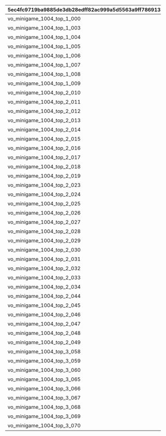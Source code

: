 |5ec4fc9719ba9885de3db28edff82ac999a5d5563a9ff78691301262a65b8e2d|8507c27ffd639f1954e2580144f04184fb7d42273495713a85fd68a42714d18c|747833f0e96b4a2e0015fa4ccf0d09cbcd9afb75b6f4bee5795aefa6970970ab|feef63dcbd695b6b96cb97d7abc039373afc4b21b4e586e6bdd332f17004ee04|70f6aa4056555a10c538185207594a791de407c00ec6f2058316509319662333|12a2c39aa16b0e858854265c71de83976ab439fc081e7528b4cf7d1c591256cc|38cda93e8f9f3fe8bd8101059cb34f59f661f50a5f08a52e3ea28df901f36ec4|
| --- | --- | --- | --- | --- | --- | --- |
|vo_minigame_1004_top_1_000|1|2|1000101|ふっふっふ、これでカヤぴぃとボスを見返してやるです！|10001|vo_minigame_1004|
|vo_minigame_1004_top_1_003|1|2|1000201|しりとりでの戦い、お兄さんにも手伝ってもらうです|10002|vo_minigame_1004|
|vo_minigame_1004_top_1_004|2|1|1000301|どんなケンカも売られた以上は買うのが喧嘩屋だ！やってやるぜ！|10003|vo_minigame_1004|
|vo_minigame_1004_top_1_005|2|1|1000401|石板でしりとりか……イノリのヤツおもしろいこと考えるな|10004|vo_minigame_1004|
|vo_minigame_1004_top_1_006|2|1|1000501|しりとりだろうがなんだろうが返り討ちにしてやるぜ|10005|vo_minigame_1004|
|vo_minigame_1004_top_1_007|3|2|1000601|ぐもも……（オデ、ハラヘッタ）|10006|vo_minigame_1004|
|vo_minigame_1004_top_1_008|3|2|1000701|ぐもももも（シリトリ タノシイ）|10007|vo_minigame_1004|
|vo_minigame_1004_top_1_009|3|2|1000801|ぐもももも！（イノリ イイヤツ）|10008|vo_minigame_1004|
|vo_minigame_1004_top_2_010|1|2|1000901|カヤぴぃ相手でも手加減しないです|10009|vo_minigame_1004|
|vo_minigame_1004_top_2_011|2|1|1000902|上等だ！やるからには本気で来いよな|10009|vo_minigame_1004|
|vo_minigame_1004_top_2_012|1|2|1001001|カヤぴぃ、謝るなら今のうちです|10010|vo_minigame_1004|
|vo_minigame_1004_top_2_013|2|1|1001002|イノリこそ泣きを入れるなら今のうちだぜ？|10010|vo_minigame_1004|
|vo_minigame_1004_top_2_014|1|2|1001101|カヤぴぃ、これからは知性の時代ですよ？|10011|vo_minigame_1004|
|vo_minigame_1004_top_2_015|2|1|1001102|待て！オレがバカみたいにいうな！！|10011|vo_minigame_1004|
|vo_minigame_1004_top_2_016|1|1|1001201|さあ、あたしたちの力を見せてやるです|10012|vo_minigame_1004|
|vo_minigame_1004_top_2_017|3|2|1001202|ぐも！（マカセロ！）|10012|vo_minigame_1004|
|vo_minigame_1004_top_2_018|1|1|1001301|よしよし、いいですようまくできたらチョコをあげるです！|10013|vo_minigame_1004|
|vo_minigame_1004_top_2_019|3|2|1001302|ぐも！（オデ チョコスキ）|10013|vo_minigame_1004|
|vo_minigame_1004_top_2_023|2|1|1001401|なあイノリ……もしかして当初の目的見失ってないよな？|10014|vo_minigame_1004|
|vo_minigame_1004_top_2_024|1|2|1001402|もちろん覚えてるですカヤぴぃを倒し我々の知能を証明するです|10014|vo_minigame_1004|
|vo_minigame_1004_top_2_025|2|1|1001501|いくらイノリ相手でも勝ちを譲る気はないからな！|10015|vo_minigame_1004|
|vo_minigame_1004_top_2_026|1|2|1001502|望むところです手加減はなしですよ|10015|vo_minigame_1004|
|vo_minigame_1004_top_2_027|2|1|1001601|へっ、なかなかやるじゃねえか|10016|vo_minigame_1004|
|vo_minigame_1004_top_2_028|1|2|1001602|カヤぴぃも思ったよりやるですね！|10016|vo_minigame_1004|
|vo_minigame_1004_top_2_029|2|1|1001701|お～い、ドラゴンもどき？|10017|vo_minigame_1004|
|vo_minigame_1004_top_2_030|3|2|1001702|ぐもっ！？（ヒッ！）|10017|vo_minigame_1004|
|vo_minigame_1004_top_2_031|2|1|1001801|いやあ、あんときは悪かったなはっはっは|10018|vo_minigame_1004|
|vo_minigame_1004_top_2_032|3|2|1001802|ぐももも……（かやピィ コワカッタ）|10018|vo_minigame_1004|
|vo_minigame_1004_top_2_033|2|1|1001901|お前ってさ……ほんとマヌケな顔してるよな|10019|vo_minigame_1004|
|vo_minigame_1004_top_2_034|3|2|1001902|ぐも……（オマエガ イウカ）|10019|vo_minigame_1004|
|vo_minigame_1004_top_2_044|3|2|1002001|ぐも……（ハラヘッタ チョコホシイ）|10020|vo_minigame_1004|
|vo_minigame_1004_top_2_045|2|1|1002002|なんだ？眠いのか？|10020|vo_minigame_1004|
|vo_minigame_1004_top_2_046|3|2|1002101|ぐもも（コイツ……キケン）|10021|vo_minigame_1004|
|vo_minigame_1004_top_2_047|2|1|1002102|うん？　なんだ？オレの舎弟にでもなりたいのか？|10021|vo_minigame_1004|
|vo_minigame_1004_top_2_048|3|2|1002201|ぐも…（かやピィノウキン）|10022|vo_minigame_1004|
|vo_minigame_1004_top_2_049|2|1|1002202|おい、今失礼なこと考えてるだろ？|10022|vo_minigame_1004|
|vo_minigame_1004_top_3_058|2|1|1002301|なあ、これいつまで続けるんだ？|10023|vo_minigame_1004|
|vo_minigame_1004_top_3_059|1|2|1002302|カヤぴぃが降参するまでです！|10023|vo_minigame_1004|
|vo_minigame_1004_top_3_060|3|2|1002303|ぐもも！（コウサンシロ！）|10023|vo_minigame_1004|
|vo_minigame_1004_top_3_065|3|2|1002401|ぐも！（イノリ チョコホシイ）|10024|vo_minigame_1004|
|vo_minigame_1004_top_3_066|1|1|1002402|しょうがないですね、食べ過ぎはダメですよ|10024|vo_minigame_1004|
|vo_minigame_1004_top_3_067|2|1|1002403|土産のチョコ、そうとう気に入ったみたいだな|10024|vo_minigame_1004|
|vo_minigame_1004_top_3_068|3|2|1002501|ぐも！（かやピィニハ マケナイ！）|10025|vo_minigame_1004|
|vo_minigame_1004_top_3_069|2|1|1002502|お？なんだ？腹でも減ってるのか？|10025|vo_minigame_1004|
|vo_minigame_1004_top_3_070|1|2|1002503|……全然話が通じてないです|10025|vo_minigame_1004|